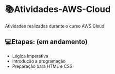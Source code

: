 # 📚Atividades-AWS-Cloud
Atividades realizadas durante o curso AWS Cloud 

## 💻Etapas: (em andamento)
- Lógica Imperativa
- Introdução a programação
- Preparação para HTML e CSS
